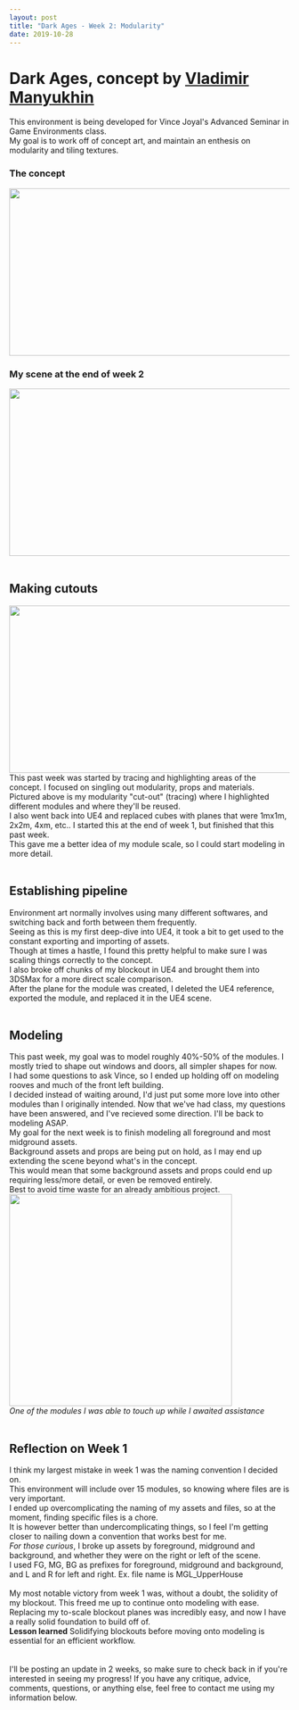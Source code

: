 ```yaml
---
layout: post
title: "Dark Ages - Week 2: Modularity"
date: 2019-10-28
---
```


Dark Ages, concept by [Vladimir Manyukhin](https://www.artstation.com/artwork/5yKeO)
===============

This environment is being developed for Vince Joyal's Advanced Seminar in Game Environments class.<br/>
My goal is to work off of concept art, and maintain an enthesis on modularity and tiling textures.<br/>
### The concept
<img src="https://cdnb.artstation.com/p/assets/images/images/011/268/535/large/vladimir-manyukhin-dark-ages.jpg?1528716831" width="546" height="300" /><br/>
### My scene at the end of week 2
<img src="https://i.imgur.com/PnKlrgg.png" width="546" height="300" /><br/>
<br/>

## Making cutouts
<img src="https://i.imgur.com/2k9iIwM.png" width="546" height="300" /><br/>
This past week was started by tracing and highlighting areas of the concept. I focused on singling out modularity, props and materials.<br/>
Pictured above is my modularity "cut-out" (tracing) where I highlighted different modules and where they'll be reused.<br/>
I also went back into UE4 and replaced cubes with planes that were 1mx1m, 2x2m, 4xm, etc.. I started this at the end of week 1, but finished that this past week.<br/>
This gave me a better idea of my module scale, so I could start modeling in more detail.<br/>
<br/>

## Establishing pipeline
Environment art normally involves using many different softwares, and switching back and forth between them frequently. <br/>
Seeing as this is my first deep-dive into UE4, it took a bit to get used to the constant exporting and importing of assets.<br/>
Though at times a hastle, I found this pretty helpful to make sure I was scaling things correctly to the concept.<br/>
I also broke off chunks of my blockout in UE4 and brought them into 3DSMax for a more direct scale comparison.<br/>
After the plane for the module was created, I deleted the UE4 reference, exported the module, and replaced it in the UE4 scene.<br/>
<br/>

## Modeling
This past week, my goal was to model roughly 40%-50% of the modules. I mostly tried to shape out windows and doors, all simpler shapes for now.<br/>
I had some questions to ask Vince, so I ended up holding off on modeling rooves and much of the front left building.<br/>
I decided instead of waiting around, I'd just put some more love into other modules than I originally intended.
Now that we've had class, my questions have been answered, and I've recieved some direction. I'll be back to modeling ASAP.<br/>
My goal for the next week is to finish modeling all foreground and most midground assets.<br/>
Background assets and props are being put on hold, as I may end up extending the scene beyond what's in the concept.<br/>
This would mean that some background assets and props could end up requiring less/more detail, or even be removed entirely.<br/>
Best to avoid time waste for an already ambitious project.<br/>
<img src="https://i.imgur.com/QjscV6U.png" width="400" height="380" /><br/>
*One of the modules I was able to touch up while I awaited assistance*<br/>
<br/>

## Reflection on Week 1
I think my largest mistake in week 1 was the naming convention I decided on.<br/>
This environment will include over 15 modules, so knowing where files are is very important.<br/>
I ended up overcomplicating the naming of my assets and files, so at the moment, finding specific files is a chore.<br/>
It is however better than undercomplicating things, so I feel I'm getting closer to nailing down a convention that works best for me.<br/>
*For those curious*, I broke up assets by foreground, midground and background, and whether they were on the right or left of the scene.<br/>
I used FG, MG, BG as prefixes for foreground, midground and background, and L and R for left and right. Ex. file name is MGL_UpperHouse<br/>
<br/>
My most notable victory from week 1 was, without a doubt, the solidity of my blockout. This freed me up to continue onto modeling with ease.<br/>
Replacing my to-scale blockout planes was incredibly easy, and now I have a really solid foundation to build off of.<br/>
**Lesson learned** Solidifying blockouts before moving onto modeling is essential for an efficient workflow.<br/>
<br/> 
<br/>
I'll be posting an update in 2 weeks, so make sure to check back in if you're interested in seeing my progress! 
If you have any critique, advice, comments, questions, or anything else, feel free to contact me using my information below.<br/>
<br/> 


